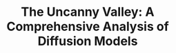 ---
title: "The Uncanny Valley: A Comprehensive Analysis of Diffusion Models"
authors: "Ghanem K., Bzdok D."
journal: "arXiv preprint"
year: 2024
doi: "https://arxiv.org/abs/2402.13369"
layout: publication
permalink: /publications/2024_uncanny_valley_diffusion/
--- 
